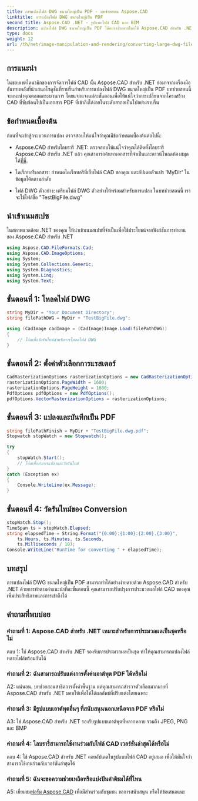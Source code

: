 ```yaml
---
title: การแปลงไฟล์ DWG ขนาดใหญ่เป็น PDF - บทช่วยสอน Aspose.CAD
linktitle: การแปลงไฟล์ DWG ขนาดใหญ่เป็น PDF
second_title: Aspose.CAD .NET - รูปแบบไฟล์ CAD และ BIM
description: แปลงไฟล์ DWG ขนาดใหญ่เป็น PDF ได้อย่างง่ายดายโดยใช้ Aspose.CAD สำหรับ .NET ปรับปรุงกระบวนการ CAD ของคุณด้วยบทช่วยสอนทีละขั้นตอนนี้
type: docs
weight: 12
url: /th/net/image-manipulation-and-rendering/converting-large-dwg-files-to-pdf/
---
```

## การแนะนำ

ในขอบเขตไดนามิกของการจัดการไฟล์ CAD นั้น Aspose.CAD สำหรับ .NET ย่อมาจากเครื่องมืออันทรงพลังที่นำเสนอโซลูชั่นที่ราบรื่นสำหรับการแปลงไฟล์ DWG ขนาดใหญ่เป็น PDF บทช่วยสอนนี้จะแนะนำคุณตลอดกระบวนการ โดยแจกแจงแต่ละขั้นตอนเพื่อให้แน่ใจว่าการเปลี่ยนจากโครงสร้าง CAD ที่ซับซ้อนไปเป็นเอกสาร PDF ที่เข้าถึงได้ง่ายในระดับสากลเป็นไปอย่างราบรื่น

## ข้อกำหนดเบื้องต้น

ก่อนที่จะเข้าสู่กระบวนการแปลง ตรวจสอบให้แน่ใจว่าคุณมีข้อกำหนดเบื้องต้นต่อไปนี้:

- Aspose.CAD สำหรับไลบรารี .NET: ตรวจสอบให้แน่ใจว่าคุณได้ติดตั้งไลบรารี Aspose.CAD สำหรับ .NET แล้ว คุณสามารถค้นหาเอกสารที่จำเป็นและดาวน์โหลดห้องสมุดได้[ที่นี่](https://reference.aspose.com/cad/net/).

- ไดเร็กทอรีเอกสาร: กำหนดไดเร็กทอรีที่เก็บไฟล์ CAD ของคุณ และอัปเดตตัวแปร 'MyDir' ในข้อมูลโค้ดตามลำดับ

- ไฟล์ DWG ตัวอย่าง: เตรียมไฟล์ DWG ตัวอย่างให้พร้อมสำหรับการแปลง ในบทช่วยสอนนี้ เราจะใช้ไฟล์ชื่อ "TestBigFile.dwg"

## นำเข้าเนมสเปซ

ในสภาพแวดล้อม .NET ของคุณ ให้นำเข้าเนมสเปซที่จำเป็นเพื่อใช้ประโยชน์จากฟังก์ชันการทำงานของ Aspose.CAD สำหรับ .NET

```csharp
using Aspose.CAD.FileFormats.Cad;
using Aspose.CAD.ImageOptions;
using System;
using System.Collections.Generic;
using System.Diagnostics;
using System.Linq;
using System.Text;
```

## ขั้นตอนที่ 1: โหลดไฟล์ DWG

```csharp
string MyDir = "Your Document Directory";
string filePathDWG = MyDir + "TestBigFile.dwg";

using (CadImage cadImage = (CadImage)Image.Load(filePathDWG))
{
    // โค้ดเพื่อวัดรันไทม์สำหรับการโหลดไฟล์ DWG
}
```

## ขั้นตอนที่ 2: ตั้งค่าตัวเลือกการแรสเตอร์

```csharp
CadRasterizationOptions rasterizationOptions = new CadRasterizationOptions();
rasterizationOptions.PageWidth = 1600;
rasterizationOptions.PageHeight = 1600;
PdfOptions pdfOptions = new PdfOptions();
pdfOptions.VectorRasterizationOptions = rasterizationOptions;
```

## ขั้นตอนที่ 3: แปลงและบันทึกเป็น PDF

```csharp
string filePathFinish = MyDir + "TestBigFile.dwg.pdf";
Stopwatch stopWatch = new Stopwatch();

try
{
    stopWatch.Start();
    // โค้ดเพื่อทำการแปลงและวัดรันไทม์
}
catch (Exception ex)
{
    Console.WriteLine(ex.Message);
}
```

## ขั้นตอนที่ 4: วัดรันไทม์ของ Conversion

```csharp
stopWatch.Stop();
TimeSpan ts = stopWatch.Elapsed;
string elapsedTime = String.Format("{0:00}:{1:00}:{2:00}.{3:00}",
    ts.Hours, ts.Minutes, ts.Seconds,
    ts.Milliseconds / 10);
Console.WriteLine("RunTime for converting " + elapsedTime);
```

## บทสรุป

การแปลงไฟล์ DWG ขนาดใหญ่เป็น PDF สามารถทำได้อย่างง่ายดายด้วย Aspose.CAD สำหรับ .NET ด้วยการทำตามคำแนะนำทีละขั้นตอนนี้ คุณสามารถปรับปรุงการประมวลผลไฟล์ CAD ของคุณ เพิ่มประสิทธิภาพและการเข้าถึงได้

## คำถามที่พบบ่อย

### คำถามที่ 1: Aspose.CAD สำหรับ .NET เหมาะสำหรับการประมวลผลเป็นชุดหรือไม่

ตอบ 1: ใช่ Aspose.CAD สำหรับ .NET รองรับการประมวลผลเป็นชุด ทำให้คุณสามารถแปลงไฟล์หลายไฟล์พร้อมกันได้

### คำถามที่ 2: ฉันสามารถปรับแต่งการตั้งค่าเอาต์พุต PDF ได้หรือไม่

A2: แน่นอน. บทช่วยสอนสาธิตการตั้งค่าพื้นฐาน แต่คุณสามารถสำรวจตัวเลือกมากมายที่ Aspose.CAD สำหรับ .NET มอบให้เพื่อให้ได้ผลลัพธ์ที่ปรับแต่งโดยเฉพาะ

### คำถามที่ 3: มีรูปแบบเอาต์พุตอื่นๆ ที่สนับสนุนนอกเหนือจาก PDF หรือไม่

A3: ใช่ Aspose.CAD สำหรับ .NET รองรับรูปแบบเอาต์พุตที่หลากหลาย รวมถึง JPEG, PNG และ BMP

### คำถามที่ 4: ไลบรารี่สามารถใช้งานร่วมกับไฟล์ CAD เวอร์ชันล่าสุดได้หรือไม่

ตอบ 4: ใช่ Aspose.CAD สำหรับ .NET คอยอัปเดตในรูปแบบไฟล์ CAD อยู่เสมอ เพื่อให้มั่นใจว่าสามารถใช้งานร่วมกับเวอร์ชันล่าสุดได้

### คำถามที่ 5: ฉันจะขอความช่วยเหลือหรือแบ่งปันคำติชมได้ที่ไหน

A5: เยี่ยมชม[ฟอรั่ม Aspose.CAD](https://forum.aspose.com/c/cad/19) เพื่อมีส่วนร่วมกับชุมชน ขอการสนับสนุน หรือให้ข้อเสนอแนะ